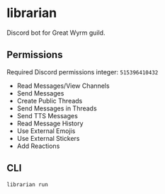 # librarian

Discord bot for Great Wyrm guild.

## Permissions

Required Discord permissions integer: `515396410432`

- Read Messages/View Channels
- Send Messages
- Create Public Threads
- Send Messages in Threads
- Send TTS Messages
- Read Message History
- Use External Emojis
- Use External Stickers
- Add Reactions

## CLI

```bash
librarian run
```
